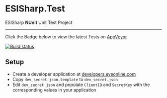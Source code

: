 # ESISharp.Test

ESISharp **NUnit** Unit Test Project 

---

Click the Badge below to view the latest Tests on [AppVeyor](https://www.appveyor.com/)

[![Build status](https://ci.appveyor.com/api/projects/status/i3opy3bvu3vfmmf2?svg=true)](https://ci.appveyor.com/project/wranders/esisharp/build/tests) 

## Setup

* Create a developer application at [developers.eveonline.com](https://developers.eveonline.com/)
* Copy `dev_secret.json.template` to `dev_secret.json`
* Edit `dev_secret.json` and populate `ClientID` and `SecretKey` with the corresponding values in your application